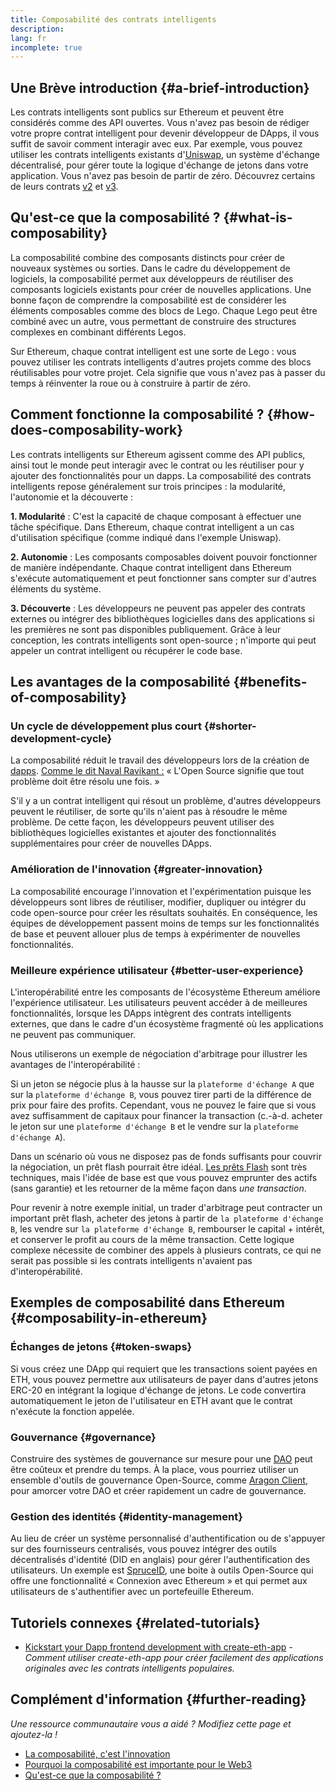 ```yaml
---
title: Composabilité des contrats intelligents
description:
lang: fr
incomplete: true
---
```


## Une Brève introduction {#a-brief-introduction}

Les contrats intelligents sont publics sur Ethereum et peuvent être considérés comme des API ouvertes. Vous n'avez pas besoin de rédiger votre propre contrat intelligent pour devenir développeur de DApps, il vous suffit de savoir comment interagir avec eux. Par exemple, vous pouvez utiliser les contrats intelligents existants d'[Uniswap](https://uniswap.exchange/swap), un système d'échange décentralisé, pour gérer toute la logique d'échange de jetons dans votre application. Vous n'avez pas besoin de partir de zéro. Découvrez certains de leurs contrats [v2](https://github.com/Uniswap/uniswap-v2-core/tree/master/contracts) et [v3](https://github.com/Uniswap/uniswap-v3-core/tree/main/contracts).

## Qu'est-ce que la composabilité ? {#what-is-composability}

La composabilité combine des composants distincts pour créer de nouveaux systèmes ou sorties. Dans le cadre du développement de logiciels, la composabilité permet aux développeurs de réutiliser des composants logiciels existants pour créer de nouvelles applications. Une bonne façon de comprendre la composabilité est de considérer les éléments composables comme des blocs de Lego. Chaque Lego peut être combiné avec un autre, vous permettant de construire des structures complexes en combinant différents Legos.

Sur Ethereum, chaque contrat intelligent est une sorte de Lego : vous pouvez utiliser les contrats intelligents d'autres projets comme des blocs réutilisables pour votre projet. Cela signifie que vous n'avez pas à passer du temps à réinventer la roue ou à construire à partir de zéro.

## Comment fonctionne la composabilité ? {#how-does-composability-work}

Les contrats intelligents sur Ethereum agissent comme des API publics, ainsi tout le monde peut interagir avec le contrat ou les réutiliser pour y ajouter des fonctionnalités pour un dapps. La composabilité des contrats intelligents repose généralement sur trois principes : la modularité, l'autonomie et la découverte :

**1. Modularité** : C'est la capacité de chaque composant à effectuer une tâche spécifique. Dans Ethereum, chaque contrat intelligent a un cas d'utilisation spécifique (comme indiqué dans l'exemple Uniswap).

**2. Autonomie** : Les composants composables doivent pouvoir fonctionner de manière indépendante. Chaque contrat intelligent dans Ethereum s'exécute automatiquement et peut fonctionner sans compter sur d'autres éléments du système.

**3. Découverte** : Les développeurs ne peuvent pas appeler des contrats externes ou intégrer des bibliothèques logicielles dans des applications si les premières ne sont pas disponibles publiquement. Grâce à leur conception, les contrats intelligents sont open-source ; n'importe qui peut appeler un contrat intelligent ou récupérer le code base.

## Les avantages de la composabilité {#benefits-of-composability}

### Un cycle de développement plus court {#shorter-development-cycle}

La composabilité réduit le travail des développeurs lors de la création de [dapps](/dapps/#what-are-dapps). [Comme le dit Naval Ravikant :](https://x.com/naval/status/1444366754650656770) « L'Open Source signifie que tout problème doit être résolu une fois. »

S'il y a un contrat intelligent qui résout un problème, d'autres développeurs peuvent le réutiliser, de sorte qu'ils n'aient pas à résoudre le même problème. De cette façon, les développeurs peuvent utiliser des bibliothèques logicielles existantes et ajouter des fonctionnalités supplémentaires pour créer de nouvelles DApps.

### Amélioration de l'innovation {#greater-innovation}

La composabilité encourage l'innovation et l'expérimentation puisque les développeurs sont libres de réutiliser, modifier, dupliquer ou intégrer du code open-source pour créer les résultats souhaités. En conséquence, les équipes de développement passent moins de temps sur les fonctionnalités de base et peuvent allouer plus de temps à expérimenter de nouvelles fonctionnalités.

### Meilleure expérience utilisateur {#better-user-experience}

L'interopérabilité entre les composants de l'écosystème Ethereum améliore l'expérience utilisateur. Les utilisateurs peuvent accéder à de meilleures fonctionnalités, lorsque les DApps intègrent des contrats intelligents externes, que dans le cadre d'un écosystème fragmenté où les applications ne peuvent pas communiquer.

Nous utiliserons un exemple de négociation d'arbitrage pour illustrer les avantages de l'interopérabilité :

Si un jeton se négocie plus à la hausse sur la `plateforme d'échange A` que sur la `plateforme d'échange B`, vous pouvez tirer parti de la différence de prix pour faire des profits. Cependant, vous ne pouvez le faire que si vous avez suffisamment de capitaux pour financer la transaction (c.-à-d. acheter le jeton sur une `plateforme d'échange B` et le vendre sur la `plateforme d'échange A`).

Dans un scénario où vous ne disposez pas de fonds suffisants pour couvrir la négociation, un prêt flash pourrait être idéal. [Les prêts Flash](/defi/#flash-loans) sont très techniques, mais l'idée de base est que vous pouvez emprunter des actifs (sans garantie) et les retourner de la même façon dans _une transaction_.

Pour revenir à notre exemple initial, un trader d'arbitrage peut contracter un important prêt flash, acheter des jetons à partir de `la plateforme d'échange B`, les vendre sur `la plateforme d'échange B`, rembourser le capital + intérêt, et conserver le profit au cours de la même transaction. Cette logique complexe nécessite de combiner des appels à plusieurs contrats, ce qui ne serait pas possible si les contrats intelligents n'avaient pas d'interopérabilité.

## Exemples de composabilité dans Ethereum {#composability-in-ethereum}

### Échanges de jetons {#token-swaps}

Si vous créez une DApp qui requiert que les transactions soient payées en ETH, vous pouvez permettre aux utilisateurs de payer dans d'autres jetons ERC-20 en intégrant la logique d'échange de jetons. Le code convertira automatiquement le jeton de l'utilisateur en ETH avant que le contrat n'exécute la fonction appelée.

### Gouvernance {#governance}

Construire des systèmes de gouvernance sur mesure pour une [DAO](/dao/) peut être coûteux et prendre du temps. À la place, vous pourriez utiliser un ensemble d'outils de gouvernance Open-Source, comme [Aragon Client](https://client.aragon.org/), pour amorcer votre DAO et créer rapidement un cadre de gouvernance.

### Gestion des identités {#identity-management}

Au lieu de créer un système personnalisé d'authentification ou de s'appuyer sur des fournisseurs centralisés, vous pouvez intégrer des outils décentralisés d'identité (DID en anglais) pour gérer l'authentification des utilisateurs. Un exemple est [SpruceID](https://www.spruceid.com/), une boite à outils Open-Source qui offre une fonctionnalité « Connexion avec Ethereum » et qui permet aux utilisateurs de s'authentifier avec un portefeuille Ethereum.

## Tutoriels connexes {#related-tutorials}

- [Kickstart your Dapp frontend development with create-eth-app](/developers/tutorials/kickstart-your-dapp-frontend-development-with-create-eth-app/) _- Comment utiliser create-eth-app pour créer facilement des applications originales avec les contrats intelligents populaires._

## Complément d'information {#further-reading}

_Une ressource communautaire vous a aidé ? Modifiez cette page et ajoutez-la !_

- [La composabilité, c'est l'innovation](https://future.a16z.com/how-composability-unlocks-crypto-and-everything-else/)
- [Pourquoi la composabilité est importante pour le Web3](https://hackernoon.com/why-composability-matters-for-web3)
- [Qu'est-ce que la composabilité ?](https://blog.aragon.org/what-is-composability/#:~:text=Aragon,connect%20to%20every%20other%20piece.)
